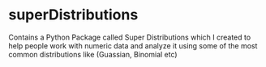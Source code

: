 # superDistributions
Contains a Python Package called Super Distributions which I created to help people work with numeric data and analyze it using some of the most common distributions like (Guassian, Binomial etc)
